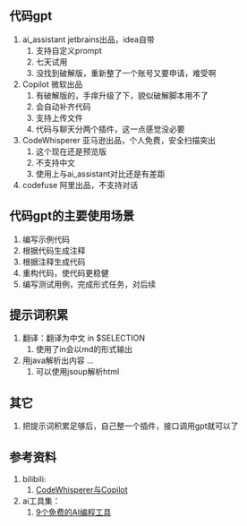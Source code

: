 ## 代码gpt
1. ai_assistant jetbrains出品，idea自带
   1. 支持自定义prompt
   2. 七天试用
   3. 没找到破解版，重新整了一个账号又要申请，难受啊
2. Copilot 微软出品
   1. 有破解版的，手痒升级了下，貌似破解脚本用不了
   2. 会自动补齐代码
   3. 支持上传文件
   4. 代码与聊天分两个插件，这一点感觉没必要
3. CodeWhisperer 亚马逊出品，个人免费，安全扫描突出
   1. 这个现在还是预览版
   2. 不支持中文
   3. 使用上与ai_assistant对比还是有差距
4. codefuse 阿里出品，不支持对话

## 代码gpt的主要使用场景
1. 编写示例代码
2. 根据代码生成注释
3. 根据注释生成代码
4. 重构代码，使代码更稳健
5. 编写测试用例，完成形式任务，对后续

## 提示词积累
1. 翻译：翻译为中文 in $SELECTION
   1. 使用了in会以md的形式输出
2. 用java解析出内容 <html>...<html>
   1. 可以使用jsoup解析html

## 其它
1. 把提示词积累足够后，自己整一个插件，接口调用gpt就可以了

## 参考资料
1. bilibili:
   1. [CodeWhisperer与Copilot](https://www.bilibili.com/video/BV11N411z75Y/)
2. ai工具集：
   1. [9个免费的AI编程工具](https://ai-bot.cn/best-ai-coding-assistant-tools/)
